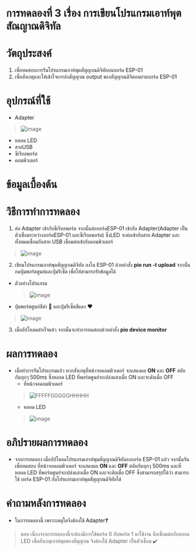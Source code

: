 # การทดลองที่ 3 เรื่อง การเขียนโปรแกรมเอาท์พุตสัณญาณดิจิทัล

# วัตถุประสงค์ 
1. เพื่อทดสอบการรันโปรแกรมเอาท์พุตสัญญาณดิจิทัลบนบอร์ด ESP-01
2. เพื่อสังเกตุและให้เข้าใจการส่งสัญญาณ output ของสัญญาณดิจิตอลผ่านบอร์ด ESP-01

# อุปกรณ์ที่ใช้
- Adapter 
> ![image](https://encrypted-tbn0.gstatic.com/images?q=tbn:ANd9GcRfI-ptp_QX3rVPInqYlZEeTWU9OW6lhKewcoa_D5Be1MCF4E9-wlbbv9gaasnJ-LOkgj9tJjc&usqp=CAc)
- หลอด LED
- สายUSB
- ซีเรียลพอร์ต
- คอมพิวเตอร์

# ข้อมูลเบื้องต้น 


# วิธีการทำการทดลอง 
1. ต่อ Adapter เข้ากับซีเรียลพอร์ต จากนั้นต่อบอร์ดESP-01 เข้ากับ Adapter(Adapter เป็นตัวเชื่อมระหว่างบอร์ดESP-01 และซีเรียลพอร์ต) ซึ่งLED จะต่อเข้ากับสาย Adapter และทั้งหมดเชื่อมกับสาย USB เชื่อมต่อเข้ากับคอมพิวเตอร์
> ![image](https://user-images.githubusercontent.com/80879351/112252390-9ac8e080-8c8f-11eb-9efc-bf2d8f21850f.png)
2. เขียนโปรแกรมเอาท์พุตสัญญาณดิจิทัล ลงใน ESP-01 ด้วยคำสั่ง **pio run -t upload** จากนั้นกดปุ่มพอร์ตศูนย์และปุ่มรีเซ็ต เพื่อให้สามารถรับข้อมูลได้ 
- ตัวอย่างโปรแกรม
  > ![image](https://user-images.githubusercontent.com/80879351/112253081-acf74e80-8c90-11eb-9588-ad7485d0812d.png)
- ปุ่มพอร์ตศูนย์สีดำ 🖤 และปุ่มรีเซ็ตสีแดง ❤️
> ![image](https://user-images.githubusercontent.com/80879351/112253611-9b627680-8c91-11eb-8d18-35aa81a2e4b5.png)
3. เมื่ออัปโหลดสำเร็จแล้ว จากนั้นจะทำการทดสอบด้วยคำสั่ง **pio device monitor**

# ผลการทดลอง
- เมื่อทำการรันโปรแกรมแล้ว หากสังเกตุที่หน้าจอคอมพิวเตอร์ จะแสดงผล **ON** และ **OFF** สลับกันทุกๆ 500ms ซึ่งหลอด LED ที่พอร์ตศูนย์จะเปล่งแสงเมื่อ ON และจะดับเมื่อ OFF
  - ที่หน้าจอคอมพิวเตอร์ 
  > ![FFFFFGGGGGHHHHH](https://user-images.githubusercontent.com/80879351/112254105-94883380-8c92-11eb-8b15-c079b57e0795.png)
  - หลอด LED
  > ![image](https://user-images.githubusercontent.com/80879351/112254289-ee88f900-8c92-11eb-926c-99cf889a2ec2.png)

# อภิปรายผลการทดลอง 
- จากการทดลอง เมื่ออัปโหลดโปรแกรมเอาท์พุตสัญญาณดิจิทัลลงบอร์ด ESP-01 แล้ว จากนั้นรันเพื่อทดสอบ ที่หน้าจอคอมพิวเตอร์ จะแสดงผล **ON** และ **OFF** สลับกันทุกๆ 500ms และที่หลอด LED ที่พอร์ตศูนย์จะเปล่งแสงเมื่อ ON และจะดับเมื่อ OFF ซึ่งสามารถสรุปได้ว่า สามารถใช้ บอร์ด ESP-01 กับโปรแกรมเอาท์พุตสัญญาณดิจิทัลได้

# คำถามหลังการทดลอง
- ในการทดลองนี้ เพราะเหตุใดจึงต้องใช้ Adapter❓
> ตอบ เนื่องจากการทดลองนี้จะต้องมีการใช้พอร์ต 0 กับพอร์ต 1 มาใช้งาน คือเชื่อมต่อกับหลอด LED เพื่อสังเกตุเอาท์พุตของสัญญาณ จึงต้องใช้ Adapter เป็นตัวเชื่อม ✔️
